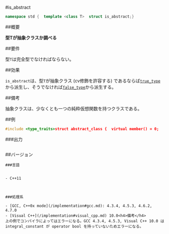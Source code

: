 #is_abstract
```cpp
namespace std {  template <class T>  struct is_abstract;}
```

##概要

<b>型Tが抽象クラスか調べる</b>


##要件

型`T`は完全型でなければならない。


##効果

`is_abstract`は、型`T`が抽象クラス (cv修飾を許容する) であるならば[`true_type`](/reference/type_traits/integral_constant-true_type-false_type.md)から派生し、そうでなければ[`false_type`](/reference/type_traits/integral_constant-true_type-false_type.md)から派生する。


##備考

抽象クラスは、少なくとも一つの純粋仮想関数を持つクラスである。


##例

```cpp
#include <type_traits>struct abstract_class {  virtual member() = 0;             // 純粋仮想関数を持つ};class non_abstract_class{};static_assert(std::is_abstract<abstract_class>::value == true, "value == true, abstract_class is abstract");static_assert(std::is_same<std::is_abstract<abstract_class>::value_type, bool>::value, "value_type == bool");static_assert(std::is_same<std::is_abstract<abstract_class>::type, std::true_type>::value, "type == true_type");static_assert(std::is_abstract<abstract_class>() == true, "is_abstract<abstract_class>() == true");static_assert(std::is_abstract<non_abstract_class>::value == false, "value == false, non_abstract_class is not abstract");static_assert(std::is_same<std::is_abstract<non_abstract_class>::value_type, bool>::value, "value_type == bool");static_assert(std::is_same<std::is_abstract<non_abstract_class>::type, std::false_type>::value, "type == false_type");static_assert(std::is_abstract<non_abstract_class>() == false, "is_abstract<non_abstract_class>() == false");static_assert(std::is_abstract<const volatile abstract_class>::value == true, "value == true, const volatile abstract_class is abstract");static_assert(std::is_abstract<abstract_class&>::value == false, "value == true, abstract_class& is not abstract");int main(){}
```

###出力

```cpp
```

##バージョン
```
###言語


- C++11



###処理系

- [GCC, C++0x mode](/implementation#gcc.md): 4.3.4, 4.5.3, 4.6.2, 4.7.0
- [Visual C++](/implementation#visual_cpp.md) 10.0<h4>備考</h4>
上の例でコンパイラによってはエラーになる。GCC 4.3.4, 4.5.3, Visual C++ 10.0 は integral_constant が operator bool を持っていないためエラーになる。


